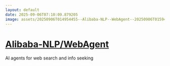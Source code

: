 ```yaml
---
layout: default
date: 2025-09-06T07:10:09.879205
image: assets/20250906T014954455--Alibaba-NLP--WebAgent--20250906T015944470--cropped.png
---
```


# [Alibaba-NLP/WebAgent](https://github.com/Alibaba-NLP/WebAgent)

AI agents for web search and info seeking
